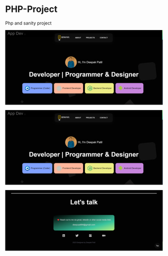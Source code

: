 # PHP-Project
Php and sanity project

<img src='dphp1.png' alt='img' />

![Example image](dphp1.png)


![Example image](dphp3.png)
